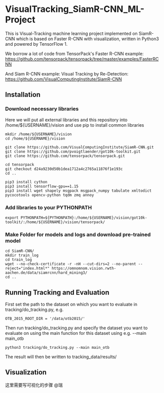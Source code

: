 # VisualTracking_SiamR-CNN_ML-Project

This is Visual-Tracking machine learning project implemented on SiamR-CNN which is based on Faster R-CNN with visualization, written in Python3 and powered by TensorFlow 1.

We borrow a lot of code from TensorPack's Faster R-CNN example: 
https://github.com/tensorpack/tensorpack/tree/master/examples/FasterRCNN

And Siam R-CNN example: Visual Tracking by Re-Detection:
https://github.com/VisualComputingInstitute/SiamR-CNN

## Installation

### Download necessary libraries
Here we will put all external libraries and this repository into /home/${USERNAME}/vision and use 
pip to install common libraries
```
mkdir /home/${USERNAME}/vision
cd /home/${USERNAME}/vision

git clone https://github.com/VisualComputingInstitute/SiamR-CNN.git
git clone https://github.com/pvoigtlaender/got10k-toolkit.git
git clone https://github.com/tensorpack/tensorpack.git

cd tensorpack
git checkout d24a9230d50b1dea1712a4c2765a11876f1e193c
cd ..

pip3 install cython
pip3 install tensorflow-gpu==1.15
pip3 install wget shapely msgpack msgpack_numpy tabulate xmltodict pycocotools opencv-python tqdm zmq annoy
```
### Add libraries to your PYTHONPATH
```
export PYTHONPATH=${PYTHONPATH}:/home/${USERNAME}/vision/got10k-toolkit/:/home/${USERNAME}/vision/tensorpack/
```

### Make Folder for models and logs and download pre-trained model
```
cd SiamR-CNN/
mkdir train_log
cd train_log
wget --no-check-certificate -r -nH --cut-dirs=2 --no-parent --reject="index.html*" https://omnomnom.vision.rwth-aachen.de/data/siamrcnn/hard_mining3/
cd ..
```
## Running Tracking and Evaluation
First set the path to the dataset on which you want to evaluate in tracking/do_tracking.py, e.g.
```
OTB_2015_ROOT_DIR = '/data/otb2015/'
```

Then run tracking/do_tracking.py and specify the dataset you want to evaluate on using the main function for this dataset using e.g. --main main_otb
 
```
python3 tracking/do_tracking.py --main main_otb
```

The result will then be written to tracking_data/results/
## Visualization
这里需要写可视化的步骤 @瑞
